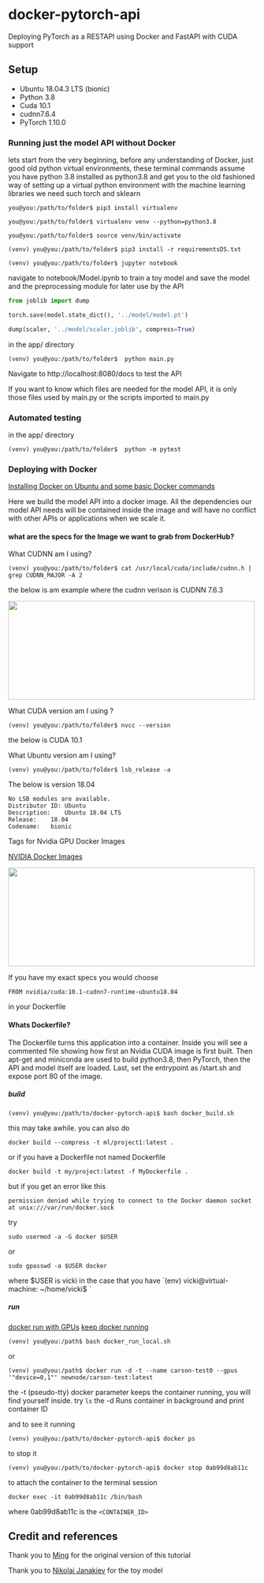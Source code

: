 # docker-pytorch-api
Deploying PyTorch as a RESTAPI using Docker and FastAPI with CUDA support

## Setup

- Ubuntu 18.04.3 LTS (bionic)
- Python 3.8
- Cuda 10.1
- cudnn7.6.4
- PyTorch 1.10.0

### Running just the model API without Docker

lets start from the very beginning, before any understanding of Docker, just good old python virtual environments, these terminal commands assume you have python 3.8 installed as python3.8 and get you to the old fashioned way of setting up a virtual python environment with the machine learning libraries we need such torch and sklearn

```console
you@you:/path/to/folder$ pip3 install virtualenv

you@you:/path/to/folder$ virtualenv venv --python=python3.8

you@you:/path/to/folder$ source venv/bin/activate

(venv) you@you:/path/to/folder$ pip3 install -r requirementsDS.txt

(venv) you@you:/path/to/folder$ jupyter notebook
```

navigate to notebook/Model.ipynb to train a toy model
and save the model and the preprocessing module for later use by the API

```python
from joblib import dump

torch.save(model.state_dict(), '../model/model.pt')

dump(scaler, '../model/scaler.joblib', compress=True)
```

in the app/ directory

```console
(venv) you@you:/path/to/folder$  python main.py
```

Navigate to http://localhost:8080/docs to test the API

If you want to know which files are needed for the model API, it is only those files
used by main.py or the scripts imported to main.py

### Automated testing

in the app/ directory

```console
(venv) you@you:/path/to/folder$  python -m pytest
```

### Deploying with Docker

[Installing Docker on Ubuntu and some basic Docker commands](https://www.simplilearn.com/tutorials/docker-tutorial/how-to-install-docker-on-ubuntu)

Here we build the model API into a docker image. All the dependencies our model API needs will be contained inside the image and will have no conflict with other APIs or applications when we scale it. 

#### what are the specs for the Image we want to grab from DockerHub?

What CUDNN am I using?

```
(venv) you@you:/path/to/folder$ cat /usr/local/cuda/include/cudnn.h | grep CUDNN_MAJOR -A 2

```

the below is am example where the cudnn verison is CUDNN 7.6.3

<img src="https://www.programmerall.com/images/696/64/6449e5a8805928f086215fde26801800.png" height=200, width=500>

What CUDA version am I using ?

```
(venv) you@you:/path/to/folder$ nvcc --version
```
the below is CUDA 10.1

What Ubuntu version am I using?

```
(venv) you@you:/path/to/folder$ lsb_release -a
```
The below is version 18.04
```
No LSB modules are available.
Distributor ID: Ubuntu
Description:    Ubuntu 18.04 LTS
Release:    18.04
Codename:   bionic
```

Tags for Nvidia GPU Docker Images

[NVIDIA Docker Images](https://gitlab.com/nvidia/container-images/cuda/blob/master/doc/supported-tags.md)

<img src="https://i0.wp.com/varhowto.com/wp-content/uploads/2020/07/Use-nvcc-version-to-check-cuda-version.png?w=606&ssl=1" height=200, width=500>

If you have my exact specs you would choose

```
FROM nvidia/cuda:10.1-cudnn7-runtime-ubuntu18.04
```
in your Dockerfile

#### Whats Dockerfile?

The Dockerfile turns this application into a container. Inside you will see a commented file
showing how first an Nvidia CUDA image is first built. Then apt-get and miniconda are used to
build python3.8, then PyTorch, then the API and model itself are loaded. Last,  set the entrypoint as /start.sh and expose port 80 of the image.

##### build
```
(venv) you@you:/path/to/docker-pytorch-api$ bash docker_build.sh
```
this may take awhile. you can also do 

```
docker build --compress -t ml/project1:latest .
```

or if you have a Dockerfile not named Dockerfile

```
docker build -t my/project:latest -f MyDockerfile .
```

but if you get an error like this

```
permission denied while trying to connect to the Docker daemon socket at unix:///var/run/docker.sock
```

try

```
sudo usermod -a -G docker $USER
```
or 
```
sudo gpasswd -a $USER docker
```

where $USER is vicki in the case that you have `(env) vicki@virtual-machine: ~/home/vicki$ `

##### run

[docker run with GPUs](https://docs.docker.com/config/containers/resource_constraints/)
[keep docker running](https://devopscube.com/keep-docker-container-running/)
```
(venv) you@you:/path$ bash docker_run_local.sh
```
or
```
(venv) you@you:/path$ docker run -d -t --name carson-test0 --gpus '"device=0,1"' newnode/carson-test:latest
```
the -t (pseudo-tty) docker parameter keeps the container running, you will find yourself inside. try `ls`
the -d Runs container in background and print container ID

and to see it running
```
(venv) you@you:/path/to/docker-pytorch-api$ docker ps
```

to stop it

```
(venv) you@you:/path/to/docker-pytorch-api$ docker stop 0ab99d8ab11c
```

to attach the container to the terminal session

```
docker exec -it 0ab99d8ab11c /bin/bash
```

where 0ab99d8ab11c is the `<CONTAINER_ID>`


## Credit and references

Thank you to [Ming](https://github.com/ming0070913/example-ml-project) for the original version of this tutorial

Thank you to [Nikolai Janakiev](https://janakiev.com/blog/pytorch-iris/) for the toy model
